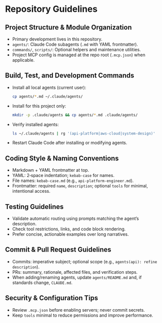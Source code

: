 # Repository Guidelines

## Project Structure & Module Organization
- Primary development lives in this repository.
- `agents/`: Claude Code subagents (`.md` with YAML frontmatter).
- `commands/`, `scripts/`: Optional helpers and maintenance utilities.
- Project MCP config is managed at the repo root (`.mcp.json`) when applicable.

## Build, Test, and Development Commands
- Install all local agents (current user):
  ```bash
  cp agents/*.md ~/.claude/agents/
  ```
- Install for this project only:
  ```bash
  mkdir -p .claude/agents && cp agents/*.md .claude/agents/
  ```
- Verify installed agents:
  ```bash
  ls ~/.claude/agents | rg '(api-platform|aws-cloud|system-design)'
  ```
- Restart Claude Code after installing or modifying agents.

## Coding Style & Naming Conventions
- Markdown + YAML frontmatter at top.
- YAML: 2‑space indentation; `kebab-case` for names.
- File names: `kebab-case.md` (e.g., `api-platform-engineer.md`).
- Frontmatter: required `name`, `description`; optional `tools` for minimal, intentional access.

## Testing Guidelines
- Validate automatic routing using prompts matching the agent’s description.
- Check tool restrictions, links, and code block rendering.
- Prefer concise, actionable examples over long narratives.

## Commit & Pull Request Guidelines
- Commits: imperative subject; optional scope (e.g., `agents(api): refine description`).
- PRs: summary, rationale, affected files, and verification steps.
- When adding/renaming agents, update `agents/README.md` and, if standards change, `CLAUDE.md`.

## Security & Configuration Tips
- Review `.mcp.json` before enabling servers; never commit secrets.
- Keep `tools` minimal to reduce permissions and improve performance.
